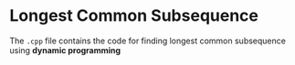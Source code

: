 # Longest Common Subsequence

The `.cpp` file contains the code for finding longest common subsequence using **dynamic programming**